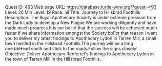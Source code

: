 Quest ID: 493
Web page URL: https://database.turtle-wow.org/?quest=493
Level: 20
Min Level: 19
Race: nil
Title: Journey to Hillsbrad Foothills
Description: The Royal Apothecary Society is under extreme pressure from the Dark Lady to develop a New Plague.We are working diligently and have made much progress.It is our belief that the success will be achieved much faster if we share information amongst the Society.$b$bFor that reason I want you to deliver my latest findings to Apothecary Lydon in Tarren Mill, a small town nestled in the Hillsbrad Foothills.The journey will be a long one.$b$bHead south and stick to the roads.Follow the signs closely!
Objective: Deliver Apothecary Renferrel's findings to Apothecary Lydon in the town of Tarren Mill in the Hillsbrad Foothills.
